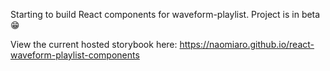 Starting to build React components for waveform-playlist. Project is in beta 😁

View the current hosted storybook here: https://naomiaro.github.io/react-waveform-playlist-components
